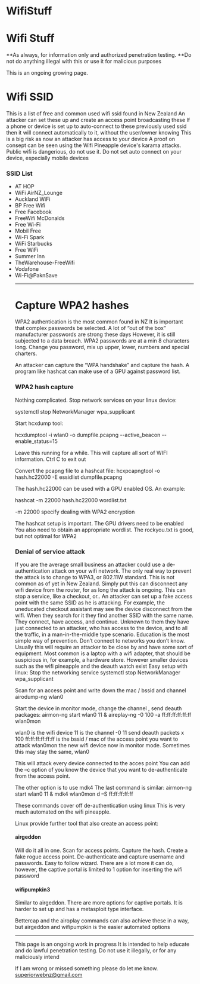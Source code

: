 # WifiStuff
<h1>Wifi Stuff</h1>
**As always, for information only and authorized penetration testing.
**Do not do anything illegal with this or use it for malicious purposes  

This is an ongoing growing page.

<h1>Wifi SSID</h1>
This is a list of free and common used wifi ssid found in New Zealand
An attacker can set these up and create an access point broadcasting these
If a phone or device is set up to auto-connect to these previously used ssid  then it will connect automatically to it, without the user/owner knowing
This is a big risk as now an attacker has access to your device
A proof on consept can be seen using the Wifi Pineapple device's karama attacks.
Public wifi is dangerious, do not use it.
Do not set auto connect on your device, especially mobile devices

<h3> SSID List </h3>
<ul>
<li>AT HOP</li>
<li>WiFi AirNZ_Lounge</li>
<li>Auckland WiFi</li>
<li>BP Free Wifi</li>
<li>Free Facebook</li>
<li>FreeWifi McDonalds</li>
<li>Free Wi-Fi</li>
<li>Mobil Free</li>
<li>Wi-Fi Spark</li>
<li>WiFi Starbucks</li>
<li>Free WiFi</li>
<li>Summer Inn</li>
<li>TheWarehouse-FreeWifi</li>
<li>Vodafone</li>
<li>Wi-Fi@PaknSave</li>

  
<hr>  

  <h1>Capture WPA2 hashes</h1>
WPA2 authentication is the most common found in NZ
It is important that complex passwords be selected.
A lot of “out of the box” manufacturer passwords are strong these days
However, it is still subjected to a data breach.
WPA2 passwords are at a min 8 characters long.
Change you password, mix up upper, lower, numbers and special charters.

An attacker can capture the “WPA handshake” and capture the hash.
A program like hashcat can make use of a GPU against password list.

<h3>WPA2 hash capture</h3>
Nothing complicated.
Stop network services on your linux device:

systemctl stop NetworkManager wpa_supplicant

Start hcxdump tool:

hcxdumptool -i wlan0 -o dumpfile.pcapng --active_beacon --enable_status=15

Leave this running for a while. This will capture all sort of WIFI information.
Ctrl C to exit out

Convert the pcapng file to a hashcat file:
hcxpcapngtool -o hash.hc22000 -E essidlist dumpfile.pcapng

The hash.hc22000 can be used with a GPU enabled OS.
An example:

hashcat -m 22000 hash.hc22000 wordlist.txt

-m 22000 specify dealing with WPA2 encryption 

The hashcat setup is important.
The GPU drivers need to be enabled
You also need to obtain an appropriate wordlist.
The rockyou.txt is good, but not optimal for WPA2

<h3> Denial of service attack</h3>
If you are the average small business an attacker could use a de-authentication attack on your wifi network.
The only real way to prevent the attack is to change to WPA3, or 802.11W standard.
This is not common as of yet in New Zealand.
Simply put this can disconnect any wifi device from the router, for as long the attack is ongoing.
This can stop a service, like a checkout, or..
An attacker can set up a fake access point with the same SSID as he is attacking.
For example, the uneducated checkout assistant may see the device disconnect from the wifi.
When they search for it they find another SSID with the same name. They connect, have access, and continue. Unknown to them they have just connected to an attacker, who has access to the device, and to all the traffic, in a man-in-the-middle type scenario.
Education is the most simple way of prevention.
Don’t connect to networks you don’t know.
Usually this will require an attacker to be close by and have some sort of equipment.
Most common is a laptop with a wifi adapter, that should be suspicious in, for example, a hardware store.
However smaller devices such as the wifi pineapple and the deauth watch exist
Easy setup with linux:
Stop the networking service
systemctl stop NetworkManager wpa_supplicant

Scan for an access point and write down the mac / bssid and channel
airodump-ng wlan0

Start the device in monitor mode, change the channel , send deauth packages:
airmon-ng start wlan0 11 & aireplay-ng -0 100 -a ff:ff:ff:ff:ff:ff wlan0mon

wlan0 is the wifi device
11 is the channel
-0 11 send deauth packets x 100
ff:ff:ff:ff:ff:ff is the bssid / mac of the access point you want to attack
wlan0mon the new wifi device now in monitor mode. Sometimes this may stay the same, wlan0

This will attack every device connected to the acces point
You can add the –c option of you know the device that you want to de-authenticate from the access point.

The other option is to use mdk4 
The last command is similar:
airmon-ng start wlan0 11 & mdk4 wlan0mon d –S ff:ff:ff:ff:ff

These commands cover off de-authentication using linux
This is very much automated on the wifi pineapple.

Linux provide further tool that also create an access point:
<h4>airgeddon</h4>
Will do it all in one. Scan for access points. Capture the hash. Create a fake rogue access point. De-authenticate and capture username and passwords.
Easy to follow wizard. There are a lot more it can do, however, the captive portal is limited to 1 option for inserting the wifi password

<h4>wifipumpkin3</h4>
Similar to airgeddon. There are more options for captive portals. It is harder to set up and has a metasploit type interface.

Bettercap and the airoplay commands can also achieve these in a way, but airgeddon and wifipumpkin is the easier automated options

<hr>

This page is an ongoing work in progress
It is intended to help educate and do lawful penetration testing.
Do not use it illegally, or for any maliciously intend

If I am wrong or missed something please do let me know.
superiorwebnz@gmail.com

